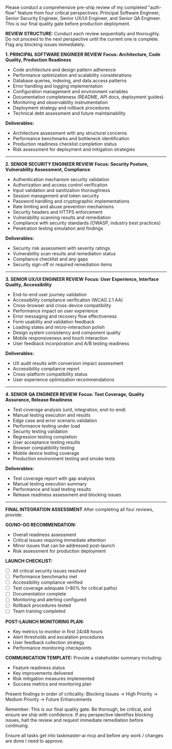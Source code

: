 Please conduct a comprehensive pre-ship review of my completed "auth-flow" feature from four critical perspectives: Principal Software Engineer, Senior Security Engineer, Senior UX/UI Engineer, and Senior QA Engineer. This is our final quality gate before production deployment.

**REVIEW STRUCTURE:**
Conduct each review sequentially and thoroughly. Do not proceed to the next perspective until the current one is complete. Flag any blocking issues immediately.

**1. PRINCIPAL SOFTWARE ENGINEER REVIEW**
**Focus: Architecture, Code Quality, Production Readiness**
- Code architecture and design pattern adherence
- Performance optimization and scalability considerations
- Database queries, indexing, and data access patterns
- Error handling and logging implementation
- Configuration management and environment variables
- Documentation completeness (README, API docs, deployment guides)
- Monitoring and observability instrumentation
- Deployment strategy and rollback procedures
- Technical debt assessment and future maintainability

**Deliverables:**
- Architecture assessment with any structural concerns
- Performance benchmarks and bottleneck identification
- Production readiness checklist completion status
- Risk assessment for deployment and mitigation strategies

---

**2. SENIOR SECURITY ENGINEER REVIEW**
**Focus: Security Posture, Vulnerability Assessment, Compliance**
- Authentication mechanism security validation
- Authorization and access control verification
- Input validation and sanitization thoroughness
- Session management and token security
- Password handling and cryptographic implementations
- Rate limiting and abuse prevention mechanisms
- Security headers and HTTPS enforcement
- Vulnerability scanning results and remediation
- Compliance with security standards (OWASP, industry best practices)
- Penetration testing simulation and findings

**Deliverables:**
- Security risk assessment with severity ratings
- Vulnerability scan results and remediation status
- Compliance checklist and any gaps
- Security sign-off or required remediation items

---

**3. SENIOR UX/UI ENGINEER REVIEW**
**Focus: User Experience, Interface Quality, Accessibility**
- End-to-end user journey validation
- Accessibility compliance verification (WCAG 2.1 AA)
- Cross-browser and cross-device compatibility
- Performance impact on user experience
- Error messaging and recovery flow effectiveness
- Form usability and validation feedback
- Loading states and micro-interaction polish
- Design system consistency and component quality
- Mobile responsiveness and touch interaction
- User feedback incorporation and A/B testing readiness

**Deliverables:**
- UX audit results with conversion impact assessment
- Accessibility compliance report
- Cross-platform compatibility status
- User experience optimization recommendations

---

**4. SENIOR QA ENGINEER REVIEW**
**Focus: Test Coverage, Quality Assurance, Release Readiness**
- Test coverage analysis (unit, integration, end-to-end)
- Manual testing execution and results
- Edge case and error scenario validation
- Performance testing under load
- Security testing validation
- Regression testing completion
- User acceptance testing results
- Browser compatibility testing
- Mobile device testing coverage
- Production environment testing and smoke tests

**Deliverables:**
- Test coverage report with gap analysis
- Manual testing execution summary
- Performance and load testing results
- Release readiness assessment and blocking issues

---

**FINAL INTEGRATION ASSESSMENT**
After completing all four reviews, provide:

**GO/NO-GO RECOMMENDATION:**
- Overall readiness assessment
- Critical issues requiring immediate attention
- Minor issues that can be addressed post-launch
- Risk assessment for production deployment

**LAUNCH CHECKLIST:**
- [ ] All critical security issues resolved
- [ ] Performance benchmarks met
- [ ] Accessibility compliance verified
- [ ] Test coverage adequate (>80% for critical paths)
- [ ] Documentation complete
- [ ] Monitoring and alerting configured
- [ ] Rollback procedures tested
- [ ] Team training completed

**POST-LAUNCH MONITORING PLAN:**
- Key metrics to monitor in first 24/48 hours
- Alert thresholds and escalation procedures
- User feedback collection strategy
- Performance monitoring checkpoints

**COMMUNICATION TEMPLATE:**
Provide a stakeholder summary including:
- Feature readiness status
- Key improvements delivered
- Risk mitigation measures implemented
- Success metrics and monitoring plan

Present findings in order of criticality: Blocking Issues → High Priority → Medium Priority → Future Enhancements

Remember: This is our final quality gate. Be thorough, be critical, and ensure we ship with confidence. If any perspective identifies blocking issues, halt the review and request immediate remediation before continuing.

Ensure all tasks get into taskmaster-ai mcp and before any work / changes are done I need to approve.